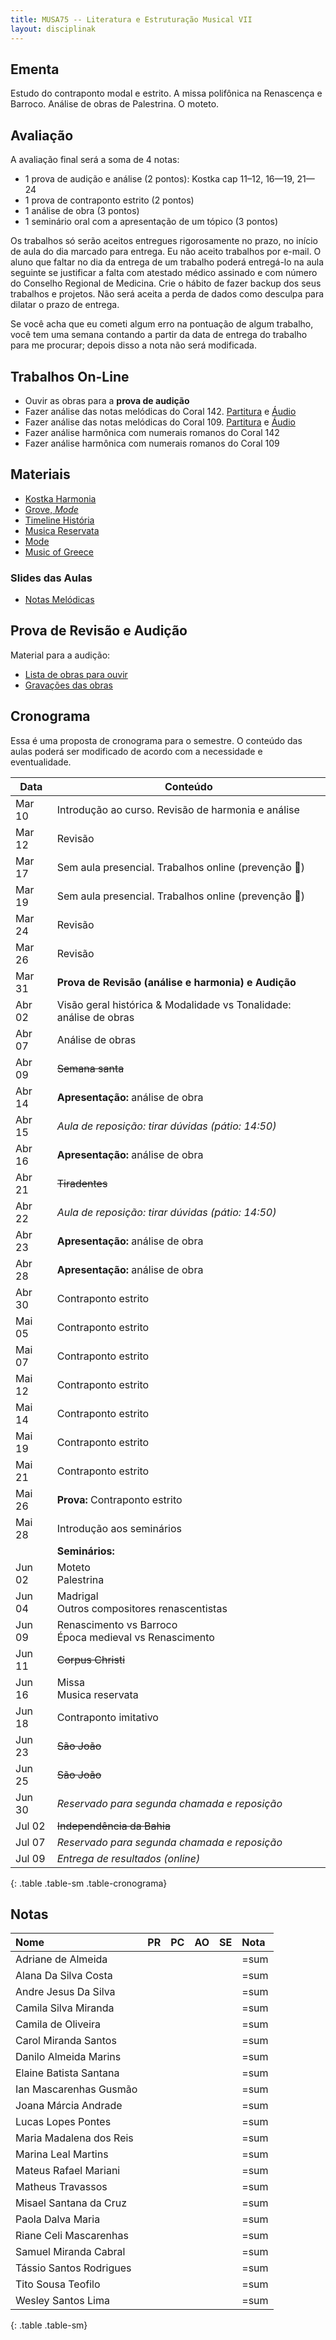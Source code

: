```yaml
---
title: MUSA75 -- Literatura e Estruturação Musical VII
layout: disciplinak
---
```


## Ementa

Estudo do contraponto modal e estrito. A missa polifônica na
Renascença e Barroco. Análise de obras de Palestrina. O moteto.

## Avaliação

A avaliação final será a soma de 4 notas:

 - 1 prova de audição e análise (2 pontos): Kostka cap 11–12, 16—19,
   21—24
 - 1 prova de contraponto estrito (2 pontos)
 - 1 análise de obra (3 pontos)
 - 1 seminário oral com a apresentação de um tópico (3 pontos)

Os trabalhos só serão aceitos entregues rigorosamente no prazo, no
início de aula do dia marcado para entrega. Eu não aceito trabalhos
por e-mail. O aluno que faltar no dia da entrega de um trabalho poderá
entregá-lo na aula seguinte se justificar a falta com atestado médico
assinado e com número do Conselho Regional de Medicina. Crie o hábito
de fazer backup dos seus trabalhos e projetos. Não será aceita a perda
de dados como desculpa para dilatar o prazo de entrega.

Se você acha que eu cometi algum erro na pontuação de algum trabalho,
você tem uma semana contando a partir da data de entrega do trabalho
para me procurar; depois disso a nota não será modificada.
<!-- START DEL -->


## Trabalhos On-Line

- Ouvir as obras para a **prova de audição**
- Fazer análise das notas melódicas do Coral 142. [Partitura][22] e [Áudio][23]
- Fazer análise das notas melódicas do Coral 109. [Partitura][20] e [Áudio][21]
- Fazer análise harmônica com numerais romanos do Coral 142
- Fazer análise harmônica com numerais romanos do Coral 109

[20]: https://www.dropbox.com/s/g35v4widtfxvlhw/Coral%20109.pdf?dl=0
[21]: https://www.dropbox.com/s/rz3xsuy94olc1c9/Coral%20109.m4a?dl=0
[22]: https://www.dropbox.com/s/ze039nb02oo5910/Coral%20142.pdf?dl=0
[23]: https://www.dropbox.com/s/va0ok32mn0cc4cy/Coral%20142.m4a?dl=0


## Materiais

- [Kostka Harmonia][1]
- [Grove, _Mode_][2]
- [Timeline História][4]
- [Musica Reservata](https://en.wikipedia.org/wiki/Musica_reservata)
- [Mode](https://en.wikipedia.org/wiki/Mode_(music))
- [Music of Greece](https://en.wikipedia.org/wiki/Music_of_Greece)


### Slides das Aulas

- [Notas Melódicas](https://www.dropbox.com/s/47rhkqd5ue2r0pc/Notas%20Melodicas.pptx?dl=0)


<!--
## Trabalho de Análise

  * [Trabalho de Análise](/pedro/trabalho-analise/)
-->


## Prova de Revisão e Audição

Material para a audição:

- [Lista de obras para ouvir](/pedro/lista-prova-audicao-lem-7/)
- [Gravações das obras][3]

<!-- END DEL -->


## Cronograma

Essa é uma proposta de cronograma para o semestre. O conteúdo das
aulas poderá ser modificado de acordo com a necessidade e
eventualidade.

| Data   | Conteúdo                                                           |
| ---    | ---                                                                |
| Mar 10 | Introdução ao curso. Revisão de harmonia e análise                 |
| Mar 12 | Revisão                                                            |
| Mar 17 | Sem aula presencial. Trabalhos online (prevenção 🦠)               |
| Mar 19 | Sem aula presencial. Trabalhos online (prevenção 🦠)               |
| Mar 24 | Revisão                                                            |
| Mar 26 | Revisão                                                            |
| Mar 31 | **Prova de Revisão (análise e harmonia) e Audição**                |
| Abr 02 | Visão geral histórica & Modalidade vs Tonalidade: análise de obras |
| Abr 07 | Análise de obras                                                   |
| Abr 09 | ~~Semana santa~~                                                   |
| Abr 14 | **Apresentação:** análise de obra                                  |
| Abr 15 | _Aula de reposição: tirar dúvidas (pátio: 14:50)_                  |
| Abr 16 | **Apresentação:** análise de obra                                  |
| Abr 21 | ~~Tiradentes~~                                                     |
| Abr 22 | _Aula de reposição: tirar dúvidas (pátio: 14:50)_                  |
| Abr 23 | **Apresentação:** análise de obra                                  |
| Abr 28 | **Apresentação:** análise de obra                                  |
| Abr 30 | Contraponto estrito                                                |
| Mai 05 | Contraponto estrito                                                |
| Mai 07 | Contraponto estrito                                                |
| Mai 12 | Contraponto estrito                                                |
| Mai 14 | Contraponto estrito                                                |
| Mai 19 | Contraponto estrito                                                |
| Mai 21 | Contraponto estrito                                                |
| Mai 26 | **Prova:** Contraponto estrito                                     |
| Mai 28 | Introdução aos seminários                                          |
|        | **Seminários:**                                                    |
| Jun 02 | Moteto <br/> Palestrina                                            |
| Jun 04 | Madrigal <br/> Outros compositores renascentistas                  |
| Jun 09 | Renascimento vs Barroco <br/> Época medieval vs Renascimento       |
| Jun 11 | ~~Corpus Christi~~                                                 |
| Jun 16 | Missa <br/> Musica reservata                                       |
| Jun 18 | Contraponto imitativo                                              |
| Jun 23 | ~~São João~~                                                       |
| Jun 25 | ~~São João~~                                                       |
| Jun 30 | _Reservado para segunda chamada e reposição_                       |
| Jul 02 | ~~Independência da Bahia~~                                         |
| Jul 07 | _Reservado para segunda chamada e reposição_                       |
| Jul 09 | _Entrega de resultados (online)_                                   |
{: .table .table-sm .table-cronograma}


## Notas


| Nome                    | PR | PC | AO | SE | Nota |
|:------------------------|:---|:---|:---|:---|:-----|
| Adriane de Almeida      |    |    |    |    | =sum |
| Alana Da Silva Costa    |    |    |    |    | =sum |
| Andre Jesus Da Silva    |    |    |    |    | =sum |
| Camila Silva Miranda    |    |    |    |    | =sum |
| Camila de Oliveira      |    |    |    |    | =sum |
| Carol Miranda Santos    |    |    |    |    | =sum |
| Danilo Almeida Marins   |    |    |    |    | =sum |
| Elaine Batista Santana  |    |    |    |    | =sum |
| Ian Mascarenhas Gusmão  |    |    |    |    | =sum |
| Joana Márcia Andrade    |    |    |    |    | =sum |
| Lucas Lopes Pontes      |    |    |    |    | =sum |
| Maria Madalena dos Reis |    |    |    |    | =sum |
| Marina Leal Martins     |    |    |    |    | =sum |
| Mateus Rafael Mariani   |    |    |    |    | =sum |
| Matheus Travassos       |    |    |    |    | =sum |
| Misael Santana da Cruz  |    |    |    |    | =sum |
| Paola Dalva Maria       |    |    |    |    | =sum |
| Riane Celi Mascarenhas  |    |    |    |    | =sum |
| Samuel Miranda Cabral   |    |    |    |    | =sum |
| Tássio Santos Rodrigues |    |    |    |    | =sum |
| Tito Sousa Teofilo      |    |    |    |    | =sum |
| Wesley Santos Lima      |    |    |    |    | =sum |
{: .table .table-sm}


[1]: https://www.dropbox.com/s/n4qgfe4zt13m8to/Kostka%20Tonal%20Harmony%20Traduzido.pdf?dl=0
[2]: https://www.dropbox.com/s/bbm0s7uzz1n9odt/Mode.pdf?dl=0
[3]: https://www.dropbox.com/s/av3ej8t7ihbv3d3/LEM%207%20Musicas%20para%20Prova%20de%20Audicao.zip?dl=0
[4]: https://www.dropbox.com/s/gv7jwrsaxldv7ve/Timeline%20Historia.pages?dl=0
[5]: https://www.dropbox.com/s/9wyfa8hpz5rk13b/Contraponto-Modal-Any-Raquel-Carvalho.pdf?dl=0
[6]: https://www.dropbox.com/s/dsq28pk5p62km3g/Contraponto%201.pdf?dl=0
[7]: https://www.dropbox.com/s/sx25psspxi1n7vl/Contraponto%202.pdf?dl=0
[8]: https://www.dropbox.com/s/e03f5n23jom8e84/Contraponto%203.pdf?dl=0
[9]: https://www.dropbox.com/s/il5d1ttyww31gsx/Contraponto%204.pdf?dl=0
[10]: https://www.dropbox.com/s/wjajrbxney7x8zu/Contraponto%205.pdf?dl=0
